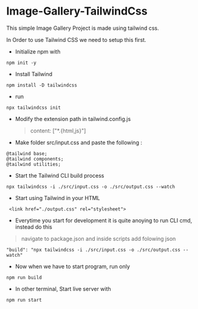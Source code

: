 # Image-Gallery-TailwindCss

This simple Image Gallery Project is made using tailwind css.

In Order to use Tailwind CSS we need to setup this first.

- Initialize npm with

```
npm init -y
```

- Install Tailwind

```
npm install -D tailwindcss
```

- run

```
npx tailwindcss init
```

- Modify the extension path in tailwind.config.js

  > content: ["*.{html,js}"]

- Make folder src/input.css and paste the following :

```
@tailwind base;
@tailwind components;
@tailwind utilities;
```

- Start the Tailwind CLI build process

```
npx tailwindcss -i ./src/input.css -o ./src/output.css --watch
```

- Start using Tailwind in your HTML

```
 <link href="./output.css" rel="stylesheet">
```

- Everytime you start for development it is quite anoying to run CLI cmd, instead do this

> navigate to package.json and inside scripts add folowing json

```
"build": "npx tailwindcss -i ./src/input.css -o ./src/output.css --watch"
```

- Now when we have to start program, run only

```
npm run build
```

- In other terminal, Start live server with

```
npm run start
```
